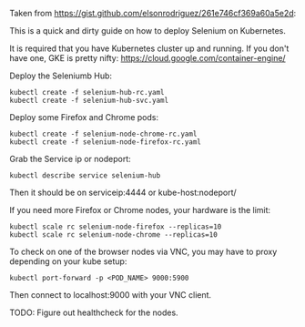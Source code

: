 Taken from https://gist.github.com/elsonrodriguez/261e746cf369a60a5e2d:

This is a quick and dirty guide on how to deploy Selenium on Kubernetes.

It is required that you have Kubernetes cluster up and running. If you don't have one, GKE is pretty nifty: https://cloud.google.com/container-engine/

Deploy the Seleniumb Hub:

```
kubectl create -f selenium-hub-rc.yaml
kubectl create -f selenium-hub-svc.yaml
```

Deploy some Firefox and Chrome pods:
```
kubectl create -f selenium-node-chrome-rc.yaml
kubectl create -f selenium-node-firefox-rc.yaml
```

Grab the Service ip or nodeport:
```
kubectl describe service selenium-hub
```
Then it should be on serviceip:4444 or kube-host:nodeport/

If you need more Firefox or Chrome nodes, your hardware is the limit:
```
kubectl scale rc selenium-node-firefox --replicas=10
kubectl scale rc selenium-node-chrome --replicas=10
```

To check on one of the browser nodes via VNC, you may have to proxy depending on your kube setup:
```
kubectl port-forward -p <POD_NAME> 9000:5900
```
Then connect to localhost:9000 with your VNC client.

TODO: Figure out healthcheck for the nodes.
